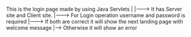 This is the login page made by using Java Servlets
|
|---> It has Server site and Client site.
|---> For Login operation username and password is required
|---> If both are correct it will show the next landing page with welcome message
|--> Otherwise it will show an error
